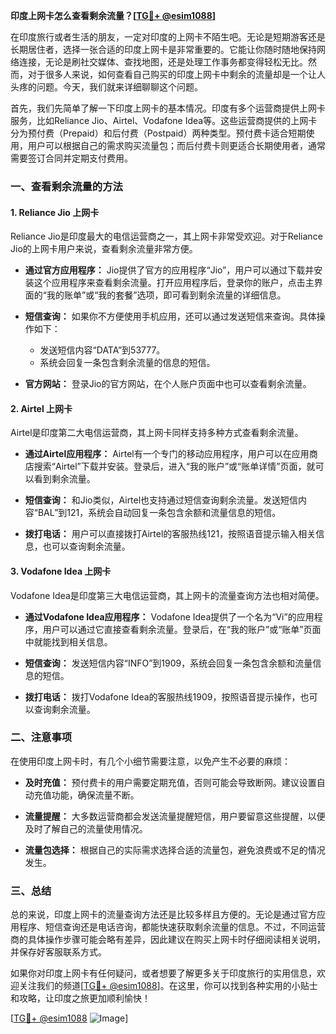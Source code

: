 **印度上网卡怎么查看剩余流量？[[TG💪+ @esim1088](https://t.me/s/esim1088)]**

在印度旅行或者生活的朋友，一定对印度的上网卡不陌生吧。无论是短期游客还是长期居住者，选择一张合适的印度上网卡是非常重要的。它能让你随时随地保持网络连接，无论是刷社交媒体、查找地图，还是处理工作事务都变得轻松无比。然而，对于很多人来说，如何查看自己购买的印度上网卡中剩余的流量却是一个让人头疼的问题。今天，我们就来详细聊聊这个问题。

首先，我们先简单了解一下印度上网卡的基本情况。印度有多个运营商提供上网卡服务，比如Reliance Jio、Airtel、Vodafone Idea等。这些运营商提供的上网卡分为预付费（Prepaid）和后付费（Postpaid）两种类型。预付费卡适合短期使用，用户可以根据自己的需求购买流量包；而后付费卡则更适合长期使用者，通常需要签订合同并定期支付费用。

### **一、查看剩余流量的方法**

#### **1. Reliance Jio 上网卡**
Reliance Jio是印度最大的电信运营商之一，其上网卡非常受欢迎。对于Reliance Jio的上网卡用户来说，查看剩余流量非常方便。

- **通过官方应用程序：** Jio提供了官方的应用程序“Jio”，用户可以通过下载并安装这个应用程序来查看剩余流量。打开应用程序后，登录你的账户，点击主界面的“我的账单”或“我的套餐”选项，即可看到剩余流量的详细信息。
  
- **短信查询：** 如果你不方便使用手机应用，还可以通过发送短信来查询。具体操作如下：
  - 发送短信内容“DATA”到53777。
  - 系统会回复一条包含剩余流量的信息的短信。

- **官方网站：** 登录Jio的官方网站，在个人账户页面中也可以查看剩余流量。

#### **2. Airtel 上网卡**
Airtel是印度第二大电信运营商，其上网卡同样支持多种方式查看剩余流量。

- **通过Airtel应用程序：** Airtel有一个专门的移动应用程序，用户可以在应用商店搜索“Airtel”下载并安装。登录后，进入“我的账户”或“账单详情”页面，就可以看到剩余流量。

- **短信查询：** 和Jio类似，Airtel也支持通过短信查询剩余流量。发送短信内容“BAL”到121，系统会自动回复一条包含余额和流量信息的短信。

- **拨打电话：** 用户可以直接拨打Airtel的客服热线121，按照语音提示输入相关信息，也可以查询剩余流量。

#### **3. Vodafone Idea 上网卡**
Vodafone Idea是印度第三大电信运营商，其上网卡的流量查询方法也相对简便。

- **通过Vodafone Idea应用程序：** Vodafone Idea提供了一个名为“Vi”的应用程序，用户可以通过它直接查看剩余流量。登录后，在“我的账户”或“账单”页面中就能找到相关信息。

- **短信查询：** 发送短信内容“INFO”到1909，系统会回复一条包含余额和流量信息的短信。

- **拨打电话：** 拨打Vodafone Idea的客服热线1909，按照语音提示操作，也可以查询剩余流量。

### **二、注意事项**

在使用印度上网卡时，有几个小细节需要注意，以免产生不必要的麻烦：

- **及时充值：** 预付费卡的用户需要定期充值，否则可能会导致断网。建议设置自动充值功能，确保流量不断。

- **流量提醒：** 大多数运营商都会发送流量提醒短信，用户要留意这些提醒，以便及时了解自己的流量使用情况。

- **流量包选择：** 根据自己的实际需求选择合适的流量包，避免浪费或不足的情况发生。

### **三、总结**

总的来说，印度上网卡的流量查询方法还是比较多样且方便的。无论是通过官方应用程序、短信查询还是电话咨询，都能快速获取剩余流量的信息。不过，不同运营商的具体操作步骤可能会略有差异，因此建议在购买上网卡时仔细阅读相关说明，并保存好客服联系方式。

如果你对印度上网卡有任何疑问，或者想要了解更多关于印度旅行的实用信息，欢迎关注我们的频道[[TG💪+ @esim1088](https://t.me/s/esim1088)]。在这里，你可以找到各种实用的小贴士和攻略，让印度之旅更加顺利愉快！

[[TG💪+ @esim1088](https://t.me/s/esim1088) ![Image](https://i.postimg.cc/4NQfJmqS/Snipaste-2025-05-13-00-14-12.png)]